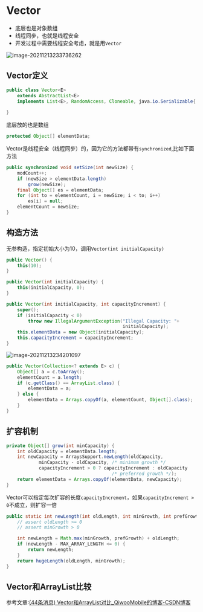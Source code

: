 # Vector

- 底层也是对象数组
- 线程同步，也就是线程安全
- 开发过程中需要线程安全考虑，就是用`Vector`

![image-20211213233736262](https://s2.loli.net/2021/12/21/O5u3xbiznAeVJmh.png)

## Vector定义

```java
public class Vector<E>
    extends AbstractList<E>
    implements List<E>, RandomAccess, Cloneable, java.io.Serializable{
    
}
```

底层放的也是数组

```java
protected Object[] elementData;
```

Vector是线程安全（线程同步）的，因为它的方法都带有`synchronized`,比如下面方法

```java
public synchronized void setSize(int newSize) {
    modCount++;
    if (newSize > elementData.length)
        grow(newSize);
    final Object[] es = elementData;
    for (int to = elementCount, i = newSize; i < to; i++)
        es[i] = null;
    elementCount = newSize;
}
```

## 构造方法

无参构造，指定初始大小为10，调用`Vector(int initialCapacity)`

```java
public Vector() {
    this(10);
}
```

```java
public Vector(int initialCapacity) {
    this(initialCapacity, 0);
}
```

```java
public Vector(int initialCapacity, int capacityIncrement) {
    super();
    if (initialCapacity < 0)
        throw new IllegalArgumentException("Illegal Capacity: "+
                                           initialCapacity);
    this.elementData = new Object[initialCapacity];
    this.capacityIncrement = capacityIncrement;
}
```

![image-20211213234201097](https://s2.loli.net/2021/12/21/NBC4VEfzFXGbodK.png)


```java
public Vector(Collection<? extends E> c) {
    Object[] a = c.toArray();
    elementCount = a.length;
    if (c.getClass() == ArrayList.class) {
        elementData = a;
    } else {
        elementData = Arrays.copyOf(a, elementCount, Object[].class);
    }
}
```

## 扩容机制

```java
private Object[] grow(int minCapacity) {
    int oldCapacity = elementData.length;
    int newCapacity = ArraysSupport.newLength(oldCapacity,
            minCapacity - oldCapacity, /* minimum growth */
            capacityIncrement > 0 ? capacityIncrement : oldCapacity
                                       /* preferred growth */);
    return elementData = Arrays.copyOf(elementData, newCapacity);
}
```

Vector可以指定每次扩容的长度`capacityIncrement`，如果`capacityIncrement > 0`不成立，则扩容一倍

```java
public static int newLength(int oldLength, int minGrowth, int prefGrowth) {
    // assert oldLength >= 0
    // assert minGrowth > 0

    int newLength = Math.max(minGrowth, prefGrowth) + oldLength;
    if (newLength - MAX_ARRAY_LENGTH <= 0) {
        return newLength;
    }
    return hugeLength(oldLength, minGrowth);
}
```

## Vector和ArrayList比较

参考文章:[(44条消息) Vector和ArrayList对比_QiwooMobile的博客-CSDN博客](https://blog.csdn.net/QiwooMobile/article/details/84643523)

